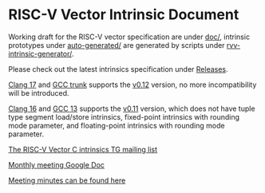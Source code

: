 # RISC-V Vector Intrinsic Document

Working draft for the RISC-V vector specification are under [doc/](doc/), intrinsic prototypes under
[auto-generated/](auto-generated/) are generated by scripts under [rvv-intrinsic-generator/](rvv-intrinsic-generator/).

Please check out the latest intrinsics specification under
[Releases](https://github.com/riscv-non-isa/rvv-intrinsic-doc/releases).

[Clang 17](https://releases.llvm.org/17.0.1/tools/clang/docs/ReleaseNotes.html) and [GCC trunk](https://github.com/gcc-mirror/gcc/tree/master) supports the [v0.12](https://github.com/riscv-non-isa/rvv-intrinsic-doc/releases/tag/v0.12.0) version, no more incompatibility will be introduced.

[Clang 16](https://releases.llvm.org/16.0.0/tools/clang/docs/ReleaseNotes.html) and
[GCC 13](https://gcc.gnu.org/gcc-13/changes.html) supports the
[v0.11](https://github.com/riscv-non-isa/rvv-intrinsic-doc/releases/tag/v0.11.1) version, which does not have tuple type
segment load/store intrinsics, fixed-point intrinsics with rounding mode parameter, and floating-point intrinsics
with rounding mode parameter.

[The RISC-V Vector C intrinsics TG mailing list](https://lists.riscv.org/g/tech-rvv-intrinsics)

[Monthly meeting Google Doc](https://docs.google.com/document/d/19UucISxO9yuQcQ5S30g7wn2wV5D-1z0fA0GKNVOuktI/edit#)

[Meeting minutes can be found here](https://github.com/riscv-admin/rvv-intrinsics/tree/main)
